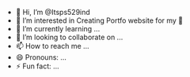 - 👋 Hi, I’m @Itsps529ind
- 👀 I’m interested in Creating Portfo website for my 💟
- 🌱 I’m currently learning ...
- 💞️ I’m looking to collaborate on ...
- 📫 How to reach me ...
- 😄 Pronouns: ...
- ⚡ Fun fact: ...

<!---
Itsps529ind/Itsps529ind is a ✨ special ✨ repository because its `README.md` (this file) appears on your GitHub profile.
You can click the Preview link to take a look at your changes.
--->
